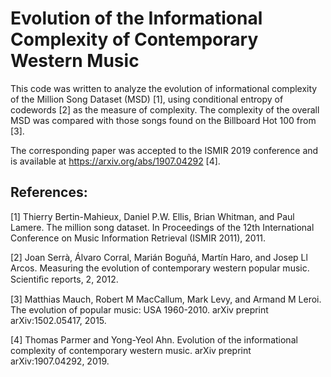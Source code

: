 Evolution of the Informational Complexity of Contemporary Western Music
=======================================================

This code was written to analyze the evolution of informational complexity of the Million Song Dataset (MSD) [1], using conditional entropy of codewords [2] as the measure of complexity.  The complexity of the overall MSD was compared with those songs found on the Billboard Hot 100 from [3].

The corresponding paper was accepted to the ISMIR 2019 conference and is available at https://arxiv.org/abs/1907.04292 [4]. 

References:
---------

[1] Thierry Bertin-Mahieux, Daniel P.W. Ellis, Brian Whitman, and Paul Lamere. The million song dataset. In Proceedings of the 12th International Conference on Music Information Retrieval (ISMIR 2011), 2011.

[2] Joan Serrà, Álvaro Corral, Marián Boguñá, Martín Haro, and Josep Ll Arcos. Measuring the evolution of contemporary western popular music. Scientiﬁc reports, 2, 2012.

[3] Matthias Mauch, Robert M MacCallum, Mark Levy, and Armand M Leroi. The evolution of popular music: USA 1960-2010. arXiv preprint arXiv:1502.05417, 2015.

[4] Thomas Parmer and Yong-Yeol Ahn. Evolution of the informational complexity of contemporary western music. arXiv preprint arXiv:1907.04292, 2019.

